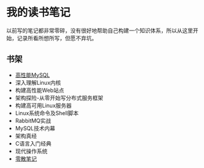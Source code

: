 # 我的读书笔记

以前写的笔记都非常零碎，没有很好地帮助自己构建一个知识体系，所以从这里开始，记录所看所想所写，但愿不弃坑。

## 书架

* [高性能MySQL](high_performance_mysql)
* 深入理解Linux内核
* 构建高性能Web站点
* 架构探险-从零开始写分布式服务框架
* 构建高可用Linux服务器
* Linux系统命令及Shell脚本
* RabbitMQ实战
* MySQL技术内幕
* 架构真经
* C语言入门经典
* 现代操作系统
* [零散笔记](fragment)
